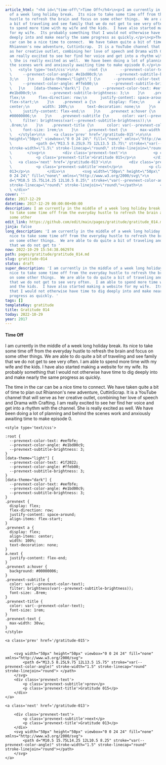 ```yaml
---
article_html: "<h4 id=\"time-off\">Time Off</h4>\n<p>I am currently in the middle
  of a week long holiday break.  Its nice to take some time off from the everyday
  hustle to refresh the brain and focus on some other things.  We are able to do quite
  a bit of traveling and see family that we do not get to see very often.  I am able
  to spend more time with my wife and the kids.  I have also started making a website
  for my wife.  Its probably something that I would not otherwise have time to dig
  deeply into and make nearly the same progress as quickly.</p>\n<p>The time in the
  car can be a nice time to connect.  We have taken quite a bit of time to plan out
  Rhiannon's new adventure, CuttinScrap.  It is a YouTube channel that will serve
  as her creative outlet, combining her love of speech and Drama with Crafting.  I
  am really excited to see her find her voice and get into a rhythm with the channel.
  \ She is really excited as well.  We have been doing a lot of planning and behind
  the scenes work and anxiously awaiting time to make episode 0.</p>\n<div class='prevnext'>\n\n
  \   <style type='text/css'>\n\n    :root {\n      --prevnext-color-text: #eefbfe;\n
  \     --prevnext-color-angle: #e1bd00c9;\n      --prevnext-subtitle-brightness:
  3;\n    }\n    [data-theme=\"light\"] {\n      --prevnext-color-text: #1f2022;\n
  \     --prevnext-color-angle: #ffeb00;\n      --prevnext-subtitle-brightness: 3;\n
  \   }\n    [data-theme=\"dark\"] {\n      --prevnext-color-text: #eefbfe;\n      --prevnext-color-angle:
  #e1bd00c9;\n      --prevnext-subtitle-brightness: 3;\n    }\n    .prevnext {\n      display:
  flex;\n      flex-direction: row;\n      justify-content: space-around;\n      align-items:
  flex-start;\n    }\n    .prevnext a {\n      display: flex;\n      align-items:
  center;\n      width: 100%;\n      text-decoration: none;\n    }\n    a.next {\n
  \     justify-content: flex-end;\n    }\n    .prevnext a:hover {\n      background:
  #00000006;\n    }\n    .prevnext-subtitle {\n      color: var(--prevnext-color-text);\n
  \     filter: brightness(var(--prevnext-subtitle-brightness));\n      font-size:
  .8rem;\n    }\n    .prevnext-title {\n      color: var(--prevnext-color-text);\n
  \     font-size: 1rem;\n    }\n    .prevnext-text {\n      max-width: 30vw;\n    }\n
  \   </style>\n\n    <a class='prev' href='/gratitude-015'>\n\n\n        <svg width=\"50px\"
  height=\"50px\" viewbox=\"0 0 24 24\" fill=\"none\" xmlns=\"http://www.w3.org/2000/svg\">\n
  \           <path d=\"M13.5 8.25L9.75 12L13.5 15.75\" stroke=\"var(--prevnext-color-angle)\"
  stroke-width=\"1.5\" stroke-linecap=\"round\" stroke-linejoin=\"round\"> </path>\n
  \       </svg>\n        <div class='prevnext-text'>\n            <p class='prevnext-subtitle'>prev</p>\n
  \           <p class='prevnext-title'>Gratitude 015</p>\n        </div>\n    </a>\n\n
  \   <a class='next' href='/gratitude-013'>\n\n        <div class='prevnext-text'>\n
  \           <p class='prevnext-subtitle'>next</p>\n            <p class='prevnext-title'>Gratitude
  013</p>\n        </div>\n        <svg width=\"50px\" height=\"50px\" viewbox=\"0
  0 24 24\" fill=\"none\" xmlns=\"http://www.w3.org/2000/svg\">\n            <path
  d=\"M10.5 15.75L14.25 12L10.5 8.25\" stroke=\"var(--prevnext-color-angle)\" stroke-width=\"1.5\"
  stroke-linecap=\"round\" stroke-linejoin=\"round\"></path>\n        </svg>\n    </a>\n
  \ </div>"
cover: ''
date: 2017-12-29
datetime: 2017-12-29 00:00:00+00:00
description: I am currently in the middle of a week long holiday break.  Its nice
  to take some time off from the everyday hustle to refresh the brain and focus on
  some other
edit_link: https://github.com/edit/main/pages/gratitude/gratitude_014.md
jinja: false
long_description: 'I am currently in the middle of a week long holiday break.  Its
  nice to take some time off from the everyday hustle to refresh the brain and focus
  on some other things.  We are able to do quite a bit of traveling and see family
  that we do not get to '
now: 2022-10-29 15:54:38.062974
path: pages/gratitude/gratitude_014.md
slug: gratitude-014
status: draft
super_description: 'I am currently in the middle of a week long holiday break.  Its
  nice to take some time off from the everyday hustle to refresh the brain and focus
  on some other things.  We are able to do quite a bit of traveling and see family
  that we do not get to see very often.  I am able to spend more time with my wife
  and the kids.  I have also started making a website for my wife.  Its probably something
  that I would not otherwise have time to dig deeply into and make nearly the same
  progress as quickly. '
tags: []
templateKey: gratitude
title: Gratitude 014
today: 2022-10-29
year: 2017
---
```


#### Time Off

I am currently in the middle of a week long holiday break.  Its nice to take some time off from the everyday hustle to refresh the brain and focus on some other things.  We are able to do quite a bit of traveling and see family that we do not get to see very often.  I am able to spend more time with my wife and the kids.  I have also started making a website for my wife.  Its probably something that I would not otherwise have time to dig deeply into and make nearly the same progress as quickly.


The time in the car can be a nice time to connect.  We have taken quite a bit of time to plan out Rhiannon's new adventure, CuttinScrap.  It is a YouTube channel that will serve as her creative outlet, combining her love of speech and Drama with Crafting.  I am really excited to see her find her voice and get into a rhythm with the channel.  She is really excited as well.  We have been doing a lot of planning and behind the scenes work and anxiously awaiting time to make episode 0.
<div class='prevnext'>

    <style type='text/css'>

    :root {
      --prevnext-color-text: #eefbfe;
      --prevnext-color-angle: #e1bd00c9;
      --prevnext-subtitle-brightness: 3;
    }
    [data-theme="light"] {
      --prevnext-color-text: #1f2022;
      --prevnext-color-angle: #ffeb00;
      --prevnext-subtitle-brightness: 3;
    }
    [data-theme="dark"] {
      --prevnext-color-text: #eefbfe;
      --prevnext-color-angle: #e1bd00c9;
      --prevnext-subtitle-brightness: 3;
    }
    .prevnext {
      display: flex;
      flex-direction: row;
      justify-content: space-around;
      align-items: flex-start;
    }
    .prevnext a {
      display: flex;
      align-items: center;
      width: 100%;
      text-decoration: none;
    }
    a.next {
      justify-content: flex-end;
    }
    .prevnext a:hover {
      background: #00000006;
    }
    .prevnext-subtitle {
      color: var(--prevnext-color-text);
      filter: brightness(var(--prevnext-subtitle-brightness));
      font-size: .8rem;
    }
    .prevnext-title {
      color: var(--prevnext-color-text);
      font-size: 1rem;
    }
    .prevnext-text {
      max-width: 30vw;
    }
    </style>
    
    <a class='prev' href='/gratitude-015'>
    

        <svg width="50px" height="50px" viewbox="0 0 24 24" fill="none" xmlns="http://www.w3.org/2000/svg">
            <path d="M13.5 8.25L9.75 12L13.5 15.75" stroke="var(--prevnext-color-angle)" stroke-width="1.5" stroke-linecap="round" stroke-linejoin="round"> </path>
        </svg>
        <div class='prevnext-text'>
            <p class='prevnext-subtitle'>prev</p>
            <p class='prevnext-title'>Gratitude 015</p>
        </div>
    </a>
    
    <a class='next' href='/gratitude-013'>
    
        <div class='prevnext-text'>
            <p class='prevnext-subtitle'>next</p>
            <p class='prevnext-title'>Gratitude 013</p>
        </div>
        <svg width="50px" height="50px" viewbox="0 0 24 24" fill="none" xmlns="http://www.w3.org/2000/svg">
            <path d="M10.5 15.75L14.25 12L10.5 8.25" stroke="var(--prevnext-color-angle)" stroke-width="1.5" stroke-linecap="round" stroke-linejoin="round"></path>
        </svg>
    </a>
  </div>